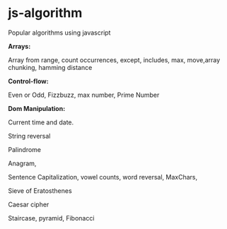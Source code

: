 # js-algorithm

Popular algorithms using javascript

**Arrays:**

Array from range, count occurrences, except, includes, max, move,array chunking, hamming distance

**Control-flow:**

Even or Odd, Fizzbuzz, max number, Prime Number

**Dom Manipulation:**

Current time and date.

String reversal

Palindrome

Anagram,

Sentence Capitalization, vowel counts, word reversal, MaxChars,

Sieve of Eratosthenes

Caesar cipher

Staircase, pyramid, Fibonacci
